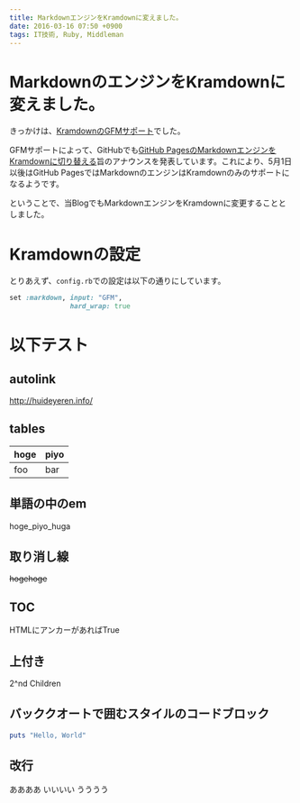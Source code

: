```yaml
---
title: MarkdownエンジンをKramdownに変えました。
date: 2016-03-16 07:50 +0900
tags: IT技術, Ruby, Middleman
---
```


# MarkdownのエンジンをKramdownに変えました。

きっかけは、[KramdownのGFMサポート](http://kramdown.gettalong.org/parser/gfm.html)でした。

GFMサポートによって、GitHubでも[GitHub PagesのMarkdownエンジンをKramdownに切り替える](https://help.github.com/articles/updating-your-markdown-processor-to-kramdown/)旨のアナウンスを発表しています。これにより、5月1日以後はGitHub PagesではMarkdownのエンジンはKramdownのみのサポートになるようです。

ということで、当BlogでもMarkdownエンジンをKramdownに変更することとしました。

# Kramdownの設定

とりあえず、`config.rb`での設定は以下の通りにしています。

``` ruby
set :markdown, input: "GFM",
               hard_wrap: true
```

# 以下テスト

## autolink

http://huideyeren.info/

## tables

|hoge|piyo|
|----|----|
|foo |bar |

## 単語の中のem

hoge_piyo_huga

## 取り消し線

~~hogehoge~~

## TOC

HTMLにアンカーがあればTrue

## 上付き

2^nd Children

## バッククオートで囲むスタイルのコードブロック

``` ruby
puts "Hello, World"
```

## 改行

ああああ
いいいい
うううう
